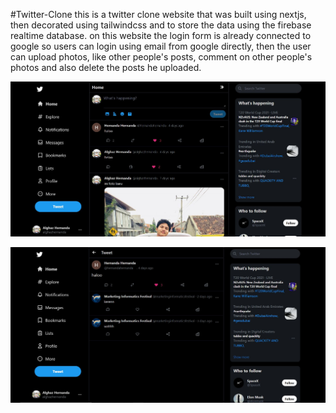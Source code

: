 #Twitter-Clone
this is a twitter clone website that was built using nextjs, then decorated using tailwindcss and to store the data using the firebase realtime database. on this website the login form is already connected to google so users can login using email from google directly, then the user can upload photos, like other people's posts, comment on other people's photos and also delete the posts he uploaded.


![home Image](https://github.com/AlghazHernanda/twitter-clone/blob/main/home.JPG?raw=true)

![home Image](https://github.com/AlghazHernanda/twitter-clone/blob/main/comment.JPG?raw=true)
